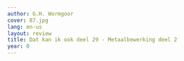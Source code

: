 ```yaml
---
author: G.H. Wormgoor
cover: 87.jpg
lang: en-us
layout: review
title: Dat kan ik ook deel 29 - Metaalbewerking deel 2
year: 0
---
```


